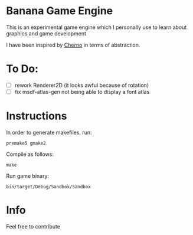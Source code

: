 # Banana Game Engine

This is an experimental game engine which I personally use to learn about graphics and game development

I have been inspired by <a href="https://github.com/TheCherno/Hazel">Cherno</a> in terms of abstraction.

# To Do:

- [ ] rework Renderer2D (it looks awful because of rotation)
- [ ] fix msdf-atlas-gen not being able to display a font atlas

# Instructions

In order to generate makefiles, run:

```premake5 gmake2```

Compile as follows:

```make```

Run game binary:

```bin/target/Debug/Sandbox/Sandbox```


# Info
Feel free to contribute
